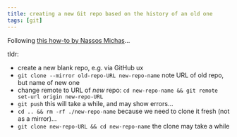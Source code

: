 ```yaml
---
title: creating a new Git repo based on the history of an old one
tags: [git]
---
```


Following [this how-to by Nassos Michas](https://itnext.io/git-repository-transfer-keeping-all-history-670fe04cd5e4)...

tldr:

* create a new blank repo, e.g. via GitHub ux
* `git clone --mirror old-repo-URL new-repo-name` note URL of old repo, but name of new one
* change remote to URL of _new_ repo: `cd new-repo-name && git remote set-url origin new-repo-URL`
* `git push` this will take a while, and may show errors...
* `cd .. && rm -rf ./new-repo-name` because we need to clone it fresh (not as a mirror)...
* `git clone new-repo-URL && cd new-repo-name` the clone may take a while

